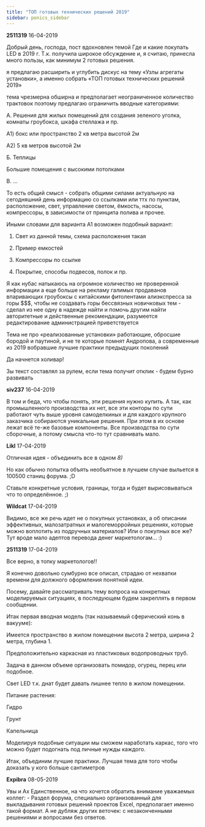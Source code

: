 ```yaml
---
title: "ТОП готовых технических решений 2019"
sidebar: ponics_sidebar
---
```


**2511319** 16-04-2019

Добрый день, господа, пост вдохновлен темой Где и какие покупать LED в 2019 г. Т.к. получила широкое обсуждение и, я считаю, принесла много пользы, как минимум 2 готовых решения.

я предлагаю расширить и углубить дискус на тему «Узлы агрегаты установки», а именно собрать «ТОП готовых технических решений 2019» 

тема чрезмерна обширна и предполагает неограниченное количество трактовок поэтому предлагаю ограничить вводные категориями:

А. Решения для жилых помещений для создания зеленого уголка, комнаты гроубокса, шкафа стеллажа и пр.

А1) бокс или пространство 2 кв метра высотой 2м

А2) 5 кв метров высотой 2м

Б. Теплицы 

Большие помещения с высокими потолками

В. ...

То есть общий смысл - собрать общими силами актуальную на сегодняшний день информацию со ссылками или ттх по пунктам, расположение, свет, управление светом, ёмкость, насосы, компрессоры, в зависимости от принципа полива и прочее.

Иными словами для варианта А1 возможен подобный вариант:

1. Свет из данной темы, схема расположения такая

2. Пример емкостей

3. Компрессоры по ссылке

4. Покрытие, способы подвесов, полок и пр.

Я как нубас натыкаюсь на огромное количество не проверенной информации а еще больше на рекламу галимых продаванов впаривающих гроубоксы с китайскими фитолентами алиэкспресса за горы $$$, чтобы не создавать горы бессвязных новичковых тем - сделал из нее одну в надежде найти и помочь другим найти авторитетные и действенные рекомендации, разумеется редактирование администрацией приветствуется 

Тема не про «реализованные установки» работающие, обросшие бородой и паутиной, и не те которые помнят Андропова, а современные из 2019 вобравшие лучшие практики предыдущих поколений

Да начнется холивар!

Зы текст составлял за рулем, если тема получит отклик - будем бурно развивать


**siv237** 16-04-2019

В том и беда, что чтобы понять, эти решения нужно купить. А так, как промышленного производства их нет, все эти конторы по сути работают чуть выше уровня самоделкиных и для каждого крупного заказчика собираются уникальные решения. При этом в их основе лежат всё те-же базовые компоненты. Все производства по сути сборочные, а потому смысла что-то тут сравнивать мало.


**Likl** 17-04-2019

Отличная идея - объединить все в одном *8)*

Но как обычно попытка объять необъятное в лучшем случае выльется в 100500 станиц форума. ;D

Ставьте конкретные условия, границы, тогда и будет вырисовываться что то определённое. ;)


**Wildcat** 17-04-2019

Видимо, все же речь идет не о покупных установках, а об описании эффективных, малозатратных и малогеморройных решениях, которые можно воплотить из подручных материалов? Или о покупных все же? Тут вроде мало адептов перевода денег маркетологам... :)


**2511319** 17-04-2019

Все верно, в топку маркетологов!!

Я конечно довольно сумбурно все описал, страдаю от нехватки времени для должного оформления понятной идеи. 

Посему, давайте рассматривать тему вопроса на конкретных моделируемых ситуациях, в последующем будем закреплять в первом сообщении.

Итак первая вводная модель (так называемый сферический конь в вакууме):

Имеется пространство в жилом помещении высота 2 метра, ширина 2 метра, глубина 1.

Предположительно каркасная из пластиковых водопроводных труб. 

Задача в данном объеме организовать помидор, огурец, перец или подобное.

Свет LED т.к. днат будет давать лишнее тепло в жилом помещении.

Питание растения:

Гидро

Грунт

Капельница

Моделируя подобные ситуации мы сможем наработать каркас, того что можно будет подогнать под личные нужды каждого.

Итак, объединим лучшие практики. Лучшая тема для того чтобы доказать у кого больше сантиметров


**Expibra** 08-05-2019

Увы и Ах Единственное, на что хочется обратить внимание уважаемых коллег: - Раздел форума, специально организованный для выкладывания готовых решений проектов Excel, предполагает именно такой формат. А не дубляж других веточек: с незаконченными решениями и вопросами без ответов.


